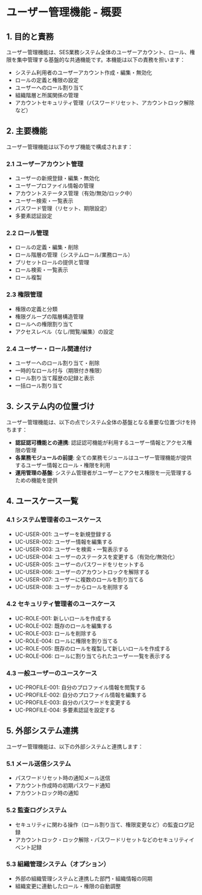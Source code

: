 # ユーザー管理機能 - 概要

## 1. 目的と責務

ユーザー管理機能は、SES業務システム全体のユーザーアカウント、ロール、権限を集中管理する基盤的な共通機能です。本機能は以下の責務を担います：

- システム利用者のユーザーアカウント作成・編集・無効化
- ロールの定義と権限の設定
- ユーザーへのロール割り当て
- 組織階層と所属関係の管理
- アカウントセキュリティ管理（パスワードリセット、アカウントロック解除など）

## 2. 主要機能

ユーザー管理機能は以下のサブ機能で構成されます：

### 2.1 ユーザーアカウント管理

- ユーザーの新規登録・編集・無効化
- ユーザープロファイル情報の管理
- アカウントステータス管理（有効/無効/ロック中）
- ユーザー検索・一覧表示
- パスワード管理（リセット、期限設定）
- 多要素認証設定

### 2.2 ロール管理

- ロールの定義・編集・削除
- ロール階層の管理（システムロール/業務ロール）
- プリセットロールの提供と管理
- ロール検索・一覧表示
- ロール複製

### 2.3 権限管理

- 権限の定義と分類
- 権限グループの階層構造管理
- ロールへの権限割り当て
- アクセスレベル（なし/閲覧/編集）の設定

### 2.4 ユーザー・ロール関連付け

- ユーザーへのロール割り当て・削除
- 一時的なロール付与（期限付き権限）
- ロール割り当て履歴の記録と表示
- 一括ロール割り当て

## 3. システム内の位置づけ

ユーザー管理機能は、以下の点でシステム全体の基盤となる重要な位置づけを持ちます：

- **認証認可機能との連携**: 認証認可機能が利用するユーザー情報とアクセス権限の管理
- **各業務モジュールの前提**: 全ての業務モジュールはユーザー管理機能が提供するユーザー情報とロール・権限を利用
- **運用管理の基盤**: システム管理者がユーザーとアクセス権限を一元管理するための機能を提供

## 4. ユースケース一覧

### 4.1 システム管理者のユースケース

- UC-USER-001: ユーザーを新規登録する
- UC-USER-002: ユーザー情報を編集する
- UC-USER-003: ユーザーを検索・一覧表示する
- UC-USER-004: ユーザーのステータスを変更する（有効化/無効化）
- UC-USER-005: ユーザーのパスワードをリセットする
- UC-USER-006: ユーザーのアカウントロックを解除する
- UC-USER-007: ユーザーに複数のロールを割り当てる
- UC-USER-008: ユーザーからロールを削除する

### 4.2 セキュリティ管理者のユースケース

- UC-ROLE-001: 新しいロールを作成する
- UC-ROLE-002: 既存のロールを編集する
- UC-ROLE-003: ロールを削除する
- UC-ROLE-004: ロールに権限を割り当てる
- UC-ROLE-005: 既存のロールを複製して新しいロールを作成する
- UC-ROLE-006: ロールに割り当てられたユーザー一覧を表示する

### 4.3 一般ユーザーのユースケース

- UC-PROFILE-001: 自分のプロファイル情報を閲覧する
- UC-PROFILE-002: 自分のプロファイル情報を編集する
- UC-PROFILE-003: 自分のパスワードを変更する
- UC-PROFILE-004: 多要素認証を設定する

## 5. 外部システム連携

ユーザー管理機能は、以下の外部システムと連携します：

### 5.1 メール送信システム

- パスワードリセット時の通知メール送信
- アカウント作成時の初期パスワード通知
- アカウントロック時の通知

### 5.2 監査ログシステム

- セキュリティに関わる操作（ロール割り当て、権限変更など）の監査ログ記録
- アカウントロック・ロック解除・パスワードリセットなどのセキュリティイベント記録

### 5.3 組織管理システム（オプション）

- 外部の組織管理システムと連携した部門・組織情報の同期
- 組織変更に連動したロール・権限の自動調整